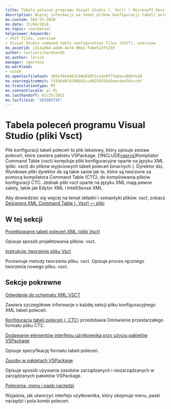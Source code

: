 ```yaml
---
title: Tabela poleceń programu Visual Studio (. Vsct) | Microsoft Docs
description: Więcej informacji na temat plików konfiguracji tabeli poleceń, które są plikami tekstowymi opisującymi zestaw poleceń, które zawiera pakietu VSPackage.
ms.custom: SEO-VS-2020
ms.date: 11/04/2016
ms.topic: conceptual
helpviewer_keywords:
- VSCT files, overview
- Visual Studio command table configuration files (VSCT), overview
ms.assetid: 1313adb4-add4-4e74-90e2-f4be522f5259
author: leslierichardson95
ms.author: lerich
manager: jmartens
ms.workload:
- vssdk
ms.openlocfilehash: 305bf0e5463fd4e030f2ce3e9f7fa6eca99bfe20
ms.sourcegitcommit: f2916d8fd296b92cc402597d1d1eecda4f6cccbf
ms.translationtype: MT
ms.contentlocale: pl-PL
ms.lasthandoff: 03/25/2021
ms.locfileid: "105085745"
---
```

# <a name="visual-studio-command-table-vsct-files"></a>Tabela poleceń programu Visual Studio (pliki Vsct)
Plik konfiguracji tabeli poleceń to plik tekstowy, który opisuje zestaw poleceń, które zawiera pakietu VSPackage. [!INCLUDE[vsprvs](../../code-quality/includes/vsprvs_md.md)]Kompilator Command Table (vsct) kompiluje pliki konfiguracyjne oparte na języku XML (pliki. vsct) do plików wyjściowych tabeli poleceń binarnych (. Dyrektor ds). Wynikowe pliki dyrektor ds są takie same jak te, które są tworzone za pomocą kompilatora Command Table (CTC), do kompilowania plików konfiguracji CTC. Jednak pliki vsct oparte na języku XML mają pewne zalety, takie jak Edytor XML i IntelliSense XML.

 Aby dowiedzieć się więcej na temat składni i semantyki plików. vsct, zobacz [Designing XML Command Table (. Vsct) — pliki](../../extensibility/internals/designing-xml-command-table-dot-vsct-files.md)

## <a name="in-this-section"></a>W tej sekcji
 [Projektowanie tabeli poleceń XML (pliki Vsct)](../../extensibility/internals/designing-xml-command-table-dot-vsct-files.md)

 Opisuje sposób projektowania plików. vsct.

 [Instrukcje: tworzenie pliku Vsct](../../extensibility/internals/how-to-create-a-dot-vsct-file.md)

 Porównuje metody tworzenia pliku. vsct. Opisuje proces ręcznego tworzenia nowego pliku. vsct.

## <a name="related-sections"></a>Sekcje pokrewne
 [Odwołanie do schematu XML VSCT](../../extensibility/vsct-xml-schema-reference.md)

 Zawiera szczegółowe informacje o każdej sekcji pliku konfiguracyjnego XML tabeli poleceń.

 [Konfiguracja tabeli poleceń (. CTC)](/previous-versions/bb165153(v=vs.100)) przedstawia Omówienie przestarzałego formatu pliku CTC.

 [Dodawanie elementów interfejsu użytkownika przy użyciu pakietów VSPackage](../../extensibility/internals/how-vspackages-add-user-interface-elements.md)

 Opisuje specyfikację formatu tabeli poleceń.

 [Zasoby w pakietach VSPackage](../../extensibility/internals/resources-in-vspackages.md)

 Opisuje sposób używania zasobów zarządzanych i niezarządzanych w zarządzanych pakietów VSPackage.

 [Polecenia, menu i paski narzędzi](../../extensibility/internals/commands-menus-and-toolbars.md)

 Wyjaśnia, jak utworzyć interfejs użytkownika, który obejmuje menu, paski narzędzi i pola kombi poleceń.